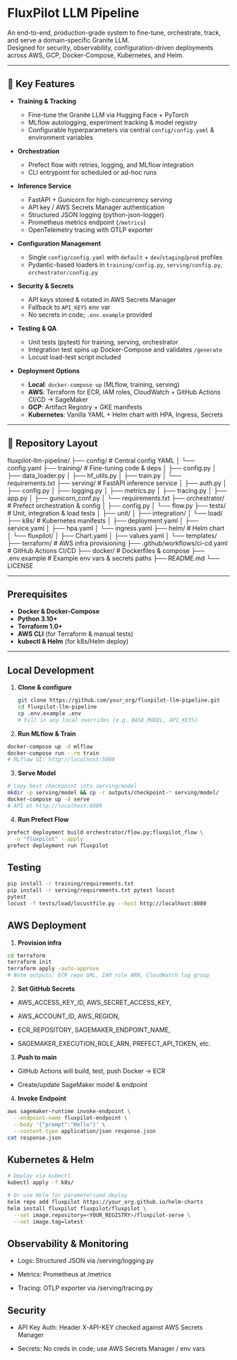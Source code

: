 # FluxPilot LLM Pipeline

An end-to-end, production-grade system to fine-tune, orchestrate, track, and serve a domain-specific Granite LLM.  
Designed for security, observability, configuration-driven deployments across AWS, GCP, Docker-Compose, Kubernetes, and Helm.

---

## 🚀 Key Features

- **Training & Tracking**  
  - Fine-tune the Granite LLM via Hugging Face + PyTorch  
  - MLflow autologging, experiment tracking & model registry  
  - Configurable hyperparameters via central `config/config.yaml` & environment variables  

- **Orchestration**  
  - Prefect flow with retries, logging, and MLflow integration  
  - CLI entrypoint for scheduled or ad-hoc runs  

- **Inference Service**  
  - FastAPI + Gunicorn for high-concurrency serving  
  - API key / AWS Secrets Manager authentication  
  - Structured JSON logging (python-json-logger)  
  - Prometheus metrics endpoint (`/metrics`)  
  - OpenTelemetry tracing with OTLP exporter  

- **Configuration Management**  
  - Single `config/config.yaml` with `default` + `dev`/`staging`/`prod` profiles  
  - Pydantic-based loaders in `training/config.py`, `serving/config.py`, `orchestrator/config.py`  

- **Security & Secrets**  
  - API keys stored & rotated in AWS Secrets Manager  
  - Fallback to `API_KEYS` env var  
  - No secrets in code; `.env.example` provided  

- **Testing & QA**  
  - Unit tests (pytest) for training, serving, orchestrator  
  - Integration test spins up Docker-Compose and validates `/generate`  
  - Locust load-test script included  

- **Deployment Options**  
  - **Local**: `docker-compose up` (MLflow, training, serving)  
  - **AWS**: Terraform for ECR, IAM roles, CloudWatch + GitHub Actions CI/CD → SageMaker  
  - **GCP**: Artifact Registry + GKE manifests  
  - **Kubernetes**: Vanilla YAML + Helm chart with HPA, Ingress, Secrets  

---

## 📂 Repository Layout

fluxpilot-llm-pipeline/
├── config/ # Central config YAML
│ └── config.yaml
├── training/ # Fine-tuning code & deps
│ ├── config.py
│ ├── data_loader.py
│ ├── hf_utils.py
│ ├── train.py
│ └── requirements.txt
├── serving/ # FastAPI inference service
│ ├── auth.py
│ ├── config.py
│ ├── logging.py
│ ├── metrics.py
│ ├── tracing.py
│ ├── app.py
│ ├── gunicorn_conf.py
│ └── requirements.txt
├── orchestrator/ # Prefect orchestration & config
│ ├── config.py
│ └── flow.py
├── tests/ # Unit, integration & load tests
│ ├── unit/
│ ├── integration/
│ └── load/
├── k8s/ # Kubernetes manifests
│ ├── deployment.yaml
│ ├── service.yaml
│ ├── hpa.yaml
│ └── ingress.yaml
├── helm/ # Helm chart
│ └── fluxpilot/
│ ├── Chart.yaml
│ ├── values.yaml
│ └── templates/
├── terraform/ # AWS infra provisioning
├── .github/workflows/ci-cd.yaml # GitHub Actions CI/CD
├── docker/ # Dockerfiles & compose
├── .env.example # Example env vars & secrets paths
├── README.md
└── LICENSE

---

## Prerequisites

- **Docker & Docker-Compose**  
- **Python 3.10+**  
- **Terraform 1.0+**  
- **AWS CLI** (for Terraform & manual tests)  
- **kubectl & Helm** (for k8s/Helm deploy)  

---

## Local Development

1. **Clone & configure**  
   ```bash
   git clone https://github.com/your_org/fluxpilot-llm-pipeline.git
   cd fluxpilot-llm-pipeline
   cp .env.example .env
   # Fill in any local overrides (e.g. BASE_MODEL, API_KEYS)
   ```

2. **Run MLflow & Train**
  ```bash
  docker-compose up -d mlflow
  docker-compose run --rm train
  # MLflow UI: http://localhost:5000
  ```

3. **Serve Model**
  ```bash
  # Copy best checkpoint into serving/model
  mkdir -p serving/model && cp -r outputs/checkpoint-* serving/model/
  docker-compose up -d serve
  # API at http://localhost:8080
  ```

4. **Run Prefect Flow**
  ```bash
  prefect deployment build orchestrator/flow.py:fluxpilot_flow \
    -n "fluxpilot" --apply
  prefect deployment run fluxpilot
  ```

## Testing
  ```bash
  pip install -r training/requirements.txt
  pip install -r serving/requirements.txt pytest locust
  pytest
  locust -f tests/load/locustfile.py --host http://localhost:8080
  ```

##  AWS Deployment

1. **Provision infra**
  ```bash
  cd terraform
  terraform init
  terraform apply -auto-approve
  # Note outputs: ECR repo URL, IAM role ARN, CloudWatch log group
  ```
2. **Set GitHub Secrets**

- AWS_ACCESS_KEY_ID, AWS_SECRET_ACCESS_KEY,

- AWS_ACCOUNT_ID, AWS_REGION,

- ECR_REPOSITORY, SAGEMAKER_ENDPOINT_NAME,

- SAGEMAKER_EXECUTION_ROLE_ARN, PREFECT_API_TOKEN, etc.

3. **Push to main**

- GitHub Actions will build, test, push Docker → ECR

- Create/update SageMaker model & endpoint

4. **Invoke Endpoint**
  ```bash
  aws sagemaker-runtime invoke-endpoint \
    --endpoint-name fluxpilot-endpoint \
    --body '{"prompt":"Hello"}' \
    --content-type application/json response.json
  cat response.json
  ```

## Kubernetes & Helm
  ```bash
  # Deploy via kubectl
  kubectl apply -f k8s/

  # Or use Helm for parameterized deploy
  helm repo add fluxpilot https://your_org.github.io/helm-charts
  helm install fluxpilot fluxpilot/fluxpilot \
    --set image.repository=<YOUR_REGISTRY>/fluxpilot-serve \
    --set image.tag=latest
  ```

## Observability & Monitoring

- Logs: Structured JSON via /serving/logging.py

- Metrics: Prometheus at /metrics

- Tracing: OTLP exporter via /serving/tracing.py

## Security
- API Key Auth: Header X-API-KEY checked against AWS Secrets Manager

- Secrets: No creds in code; use AWS Secrets Manager / env vars

